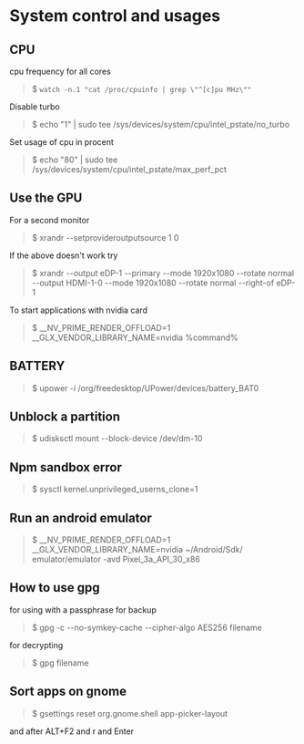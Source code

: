 # System control and usages

## CPU

cpu frequency for all cores

> $ `watch -n.1 "cat /proc/cpuinfo | grep \"^[c]pu MHz\""`

Disable turbo

> $ echo "1" | sudo tee /sys/devices/system/cpu/intel_pstate/no_turbo

Set usage of cpu in procent

> $ echo "80" | sudo tee /sys/devices/system/cpu/intel_pstate/max_perf_pct

## Use the GPU

For a second monitor

> $ xrandr --setprovideroutputsource 1 0

If the above doesn't work try

> $ xrandr --output eDP-1 --primary --mode 1920x1080 --rotate normal --output
> HDMI-1-0 --mode 1920x1080 --rotate normal --right-of eDP-1

To start applications with nvidia card

> $ __NV_PRIME_RENDER_OFFLOAD=1 __GLX_VENDOR_LIBRARY_NAME=nvidia %command%

## BATTERY

> $ upower -i /org/freedesktop/UPower/devices/battery_BAT0

## Unblock a partition

> $ udisksctl mount --block-device /dev/dm-10

## Npm sandbox error

> $ sysctl kernel.unprivileged_userns_clone=1

## Run an android emulator

> $ __NV_PRIME_RENDER_OFFLOAD=1 __GLX_VENDOR_LIBRARY_NAME=nvidia ~/Android/Sdk/
> emulator/emulator -avd Pixel_3a_API_30_x86

## How to use gpg

for using with a passphrase for backup

> $ gpg -c --no-symkey-cache --cipher-algo AES256 filename

for decrypting

> $ gpg filename

## Sort apps on gnome

> $ gsettings reset org.gnome.shell app-picker-layout

and after ALT+F2 and r and Enter
